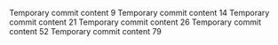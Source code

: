 Temporary commit content 9
Temporary commit content 14
Temporary commit content 21
Temporary commit content 26
Temporary commit content 52
Temporary commit content 79
